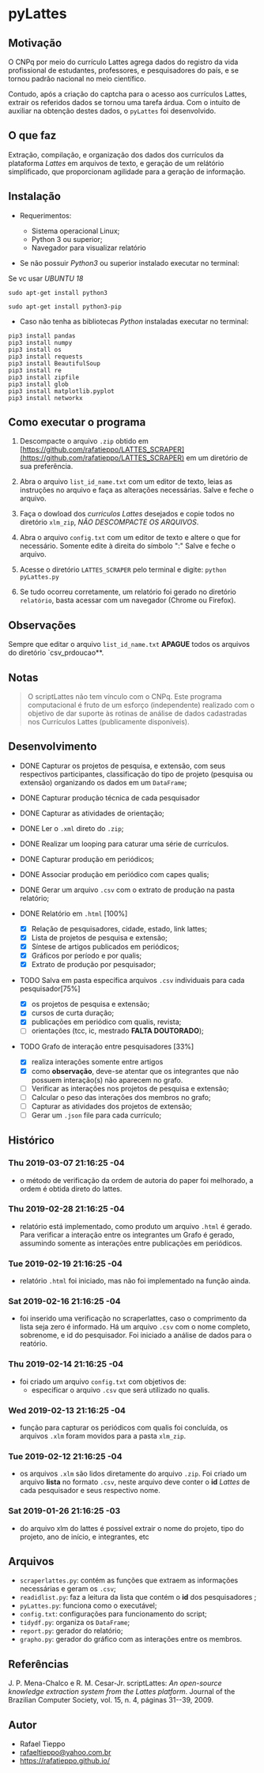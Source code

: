 # pyLattes

## Motivação

O CNPq por meio do currículo Lattes agrega dados do registro da vida
profissional de estudantes, professores, e pesquisadores do país,
e se tornou padrão nacional no meio científico.

Contudo, após a criação do captcha para o acesso aos currículos Lattes,
extrair os referidos dados se tornou uma tarefa árdua. Com o intuito de
auxiliar na obtenção destes dados, o `pyLattes` foi desenvolvido.

## O que faz

Extração, compilação, e organização dos dados dos currículos da
plataforma *Lattes* em arquivos de texto, e geração de um relátório
simplificado, que proporcionam agilidade para a geração de informação.

## Instalação

- Requerimentos:
    - Sistema operacional Linux;
    - Python 3 ou superior;
    - Navegador para visualizar relatório

- Se não possuir *Python3* ou superior instalado executar no terminal: 

Se vc usar *UBUNTU 18*

```sudo apt-get install python3```

```sudo apt-get install python3-pip```

- Caso não tenha as bibliotecas *Python* instaladas executar no
terminal:

```
pip3 install pandas
pip3 install numpy
pip3 install os
pip3 install requests
pip3 install BeautifulSoup
pip3 install re
pip3 install zipfile
pip3 install glob
pip3 install matplotlib.pyplot
pip3 install networkx
```

## Como executar o programa

1. Descompacte o arquivo `.zip` obtido em
[https://github.com/rafatieppo/LATTES_SCRAPER](https://github.com/rafatieppo/LATTES_SCRAPER)
em um diretório de sua preferência. 

2. Abra o arquivo `list_id_name.txt` com um editor de texto, leias as
instruções no arquivo e faça as alterações necessárias. Salve e feche o
arquivo. 

3. Faça o dowload dos *curriculos Lattes* desejados e copie todos no
diretório `xlm_zip`, *NÃO DESCOMPACTE OS ARQUIVOS*.

4. Abra o arquivo `config.txt` com um editor de texto e altere o que for
necessário. Somente edite à direita do símbolo ":" Salve e feche o arquivo.

5. Acesse o diretório `LATTES_SCRAPER` pelo terminal e digite:
`python pyLattes.py`

6. Se tudo ocorreu corretamente, um relatório foi gerado no diretório
`relatório`, basta acessar com um navegador (Chrome ou Firefox).

## Observações

Sempre que editar o arquivo `list_id_name.txt` **APAGUE** todos os
arquivos do diretório `csv_prdoucao**.

## Notas

> O scriptLattes não tem vínculo com o CNPq. Este programa computacional
> é fruto de um esforço (independente) realizado com o objetivo de dar
> suporte às rotinas de análise de dados cadastradas nos Currículos
> Lattes (publicamente disponíveis).

## Desenvolvimento

- DONE Capturar os projetos de pesquisa, e extensão, com seus
respectivos participantes, classificação do tipo de projeto (pesquisa ou
extensão) organizando os dados em um `DataFrame`; 
- DONE Capturar produção técnica de cada pesquisador
- DONE Capturar as atividades de orientação;
- DONE Ler o `.xml` direto do `.zip`;
- DONE Realizar um looping para caturar uma série de currículos.
- DONE Capturar produção em periódicos;
- DONE Associar produção em periódico com capes qualis;
- DONE Gerar um arquivo `.csv` com o extrato de produção na pasta relatório;

- DONE Relatório em `.html` [100%]
  - [X] Relação de pesquisadores, cidade, estado, link lattes;
  - [X] Lista de projetos de pesquisa e extensão;
  - [X] Síntese de artigos publicados em periódicos;
  - [X] Gráficos por período e por qualis;
  - [X] Extrato de produção por pesquisador;

- TODO Salva em pasta específica arquivos `.csv` individuais para cada pesquisador[75%] 
  - [X] os projetos de pesquisa e extensão;
  - [X] cursos de curta duração;
  - [X] publicações em periódico com qualis, revista;
  - [ ] orientações (tcc, ic, mestrado **FALTA DOUTORADO**);

- TODO Grafo de interação entre pesquisadores [33%]
  - [X] realiza interações somente entre artigos
  - [X] como **observação**, deve-se atentar que os integrantes que não possuem interação(s) não aparecem no grafo.
  - [ ] Verificar as interações nos projetos de pesquisa e extensão;
  - [ ] Calcular o peso das interações dos membros no grafo;
  - [ ] Capturar as atividades dos projetos de extensão;
  - [ ] Gerar um `.json` file para cada currículo;

## Histórico

### Thu 2019-03-07 21:16:25 -04
- o método de verificação da ordem de autoria do paper foi melhorado, a ordem é obtida direto do lattes.

### Thu 2019-02-28  21:16:25 -04
- relatório está implementado, como produto um arquivo `.html` é gerado. Para verificar a interação entre os integrantes um Grafo é gerado, assumindo somente as interações entre publicações em periódicos. 

### Tue 2019-02-19 21:16:25 -04 
- relatório `.html` foi iniciado, mas não foi implementado na função ainda. 

### Sat 2019-02-16 21:16:25 -04 
- foi inserido uma verificação no scraperlattes, caso o comprimento da
lista seja zero é informado. Há um arquivo `.csv` com o nome completo,
sobrenome, e id do pesquisador. Foi iniciado a análise de dados para o
reatório. 

### Thu 2019-02-14 21:16:25 -04
- foi criado um arquivo `config.txt` com objetivos de:
    - especificar o arquivo `.csv` que será utilizado no qualis.

### Wed 2019-02-13 21:16:25 -04 
- função para capturar os periódicos com qualis foi concluída, os
arquivos `.xlm` foram movidos para a pasta `xlm_zip`. 

### Tue 2019-02-12 21:16:25 -04
- os arquivos `.xlm` são lidos diretamente do arquivo `.zip`. Foi criado
um arquivo **lista** no formato `.csv`, neste arquivo deve conter o
**id** *Lattes* de cada pesquisador e seus respectivo nome. 

### Sat 2019-01-26 21:16:25 -03
- do arquivo xlm do lattes é possível extrair o nome do projeto, tipo do
projeto, ano de início, e integrantes, etc 

## Arquivos

- `scraperlattes.py`: contém as funções que extraem as informações
necessárias e geram os `.csv`;
- `readidlist.py`: faz a leitura da lista que contém o **id** dos pesquisadores ;
- `pyLattes.py`: funciona como o executável;
- `config.txt`: configurações para funcionamento do script;
- `tidydf.py`: organiza os `DataFrame`;
- `report.py`: gerador do relatório;
- `grapho.py`: gerador do gráfico com as interações entre os membros.

## Referências

J. P. Mena-Chalco e R. M. Cesar-Jr. scriptLattes: *An open-source
knowledge extraction system from the Lattes platform*. Journal of the
Brazilian Computer Society, vol. 15, n. 4, páginas 31--39, 2009.

## Autor

- Rafael Tieppo
- rafaeltieppo@yahoo.com.br
- https://rafatieppo.github.io/



